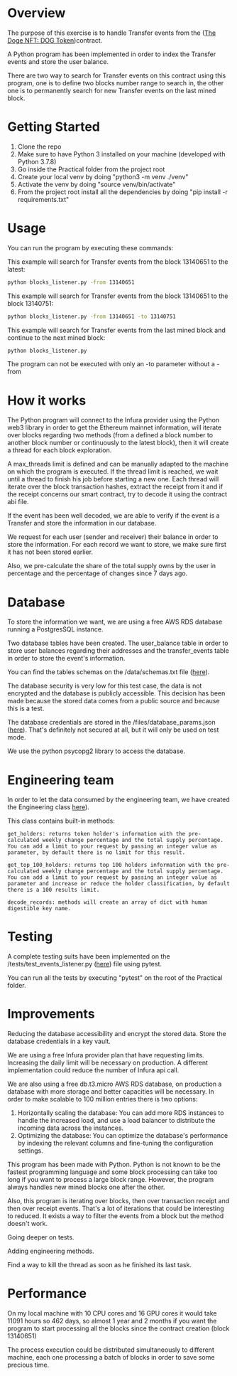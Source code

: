 # Overview
The purpose of this exercise is to handle Transfer events from the ([The Doge NFT: DOG Token](https://etherscan.io/address/0xbaac2b4491727d78d2b78815144570b9f2fe8899))contract.

A Python program has been implemented in order to index the Transfer events and store the user balance.

There are two way to search for Transfer events on this contract using this program, one is to define two blocks number range to search in,
the other one is to permanently search for new Transfer events on the last mined block.

# Getting Started

1.	Clone the repo
2.  Make sure to have Python 3 installed on your machine (developed with Python 3.7.8)
3.  Go inside the Practical folder from the project root
4.  Create your local venv by doing "python3 -m venv ./venv"
5.  Activate the venv by doing "source venv/bin/activate"
6.	From the project root install all the dependencies by doing "pip install -r requirements.txt"

# Usage

You can run the program by executing these commands:

This example will search for Transfer events from the block 13140651 to the latest:
```bash
python blocks_listener.py -from 13140651
```

This example will search for Transfer events from the block 13140651 to the block 13140751:
```bash
python blocks_listener.py -from 13140651 -to 13140751
```

This example will search for Transfer events from the last mined block and continue to the next mined block:
```bash
python blocks_listener.py
```

The program can not be executed with only an -to parameter without a -from

# How it works

The Python program will connect to the Infura provider using the Python web3 library in order to get the Ethereum mainnet information, will iterate over blocks regarding two methods 
(from a defined a block number to another block number or continuously to the latest block), then it will create a thread for each block exploration.

A max_threads limit is defined and can be manually adapted to the machine on which the program is executed. If the thread limit is reached,
we wait until a thread to finish his job before starting a new one. Each thread will iterate over the block transaction hashes, extract the receipt from it and
if the receipt concerns our smart contract, try to decode it using the contract abi file. 

If the event has been well decoded, we are able to verify if the event is a Transfer
and store the information in our database.

We request for each user (sender and receiver) their balance in order to store the information. For each record we want to store, we make sure first it has not been stored earlier.

Also, we pre-calculate the share of the total supply owns by the user in percentage and the percentage of changes since 7 days ago.

# Database

To store the information we want, we are using a free AWS RDS database running a PostgresSQL instance.

Two database tables have been created. The user_balance table in order to store user balances regarding their addresses and the transfer_events table in order
to store the event's information.

You can find the tables schemas on the /data/schemas.txt file ([here](https://github.com/SkyzoNams/Data-Engineer-Coding-Challenge/blob/main/Practical/data/schemas.txt)).

The database security is very low for this test case, the data is not encrypted and the database is publicly accessible. 
This decision has been made because the stored data comes from a public source and because this is a test.

The database credentials are stored in the /files/database_params.json ([here](https://github.com/SkyzoNams/Data-Engineer-Coding-Challenge/blob/main/Practical/files/database_params.json)). That's definitely not secured at all, but it will only be used on test mode.

We use the python psycopg2 library to access the database.

# Engineering team

In order to let the data consumed by the engineering team, we have created the Engineering class [here](https://github.com/SkyzoNams/Data-Engineer-Coding-Challenge/blob/main/Practical/engineering.py)).

This class contains built-in methods:

    get_holders: returns token holder's information with the pre-calculated weekly change percentage and the total supply percentage.
    You can add a limit to your request by passing an integer value as parameter, by default there is no limit for this result.
    
    get_top_100_holders: returns top 100 holders information with the pre-calculated weekly change percentage and the total supply percentage.
    You can add a limit to your request by passing an integer value as parameter and increase or reduce the holder classification, by default there is a 100 results limit.

    decode_records: methods will create an array of dict with human digestible key name.

# Testing

A complete testing suits have been implemented on the /tests/test_events_listener.py ([here](https://github.com/SkyzoNams/Data-Engineer-Coding-Challenge/blob/main/Practical/tests/test_events_listener.py)) file using pytest.

You can run all the tests by executing "pytest" on the root of the Practical folder.

# Improvements

Reducing the database accessibility and encrypt the stored data.
Store the database credentials in a key vault.

We are using a free Infura provider plan that have requesting limits. Increasing the daily limit will be necessary on production. 
A different implementation could reduce the number of Infura api call.

We are also using a free db.t3.micro AWS RDS database, on production a database with more storage and better capacities will be necessary.
In order to make scalable to 100 million entries there is two options:

1. Horizontally scaling the database: You can add more RDS instances to handle the increased load, and use a load balancer to distribute the incoming data across the instances.
2. Optimizing the database: You can optimize the database's performance by indexing the relevant columns and fine-tuning the configuration settings.

This program has been made with Python. Python is not known to be the fastest programming language and some block processing can take too long if you want to process a large block range.
However, the program always handles new mined blocks one after the other.

Also, this program is iterating over blocks, then over transaction receipt and then over receipt events. That's a lot of iterations that could be interesting to reduced.
It exists a way to filter the events from a block but the method doesn't work.

Going deeper on tests.

Adding engineering methods.

Find a way to kill the thread as soon as he finished its last task.

# Performance

On my local machine with 10 CPU cores and 16 GPU cores it would take 11091 hours so 462 days, so almost 1 year and 2 months if you want the program to start processing all the blocks since the contract creation (block 13140651)

The process execution could be distributed simultaneously to different machine, each one processing a batch of blocks in order to save some precious time.